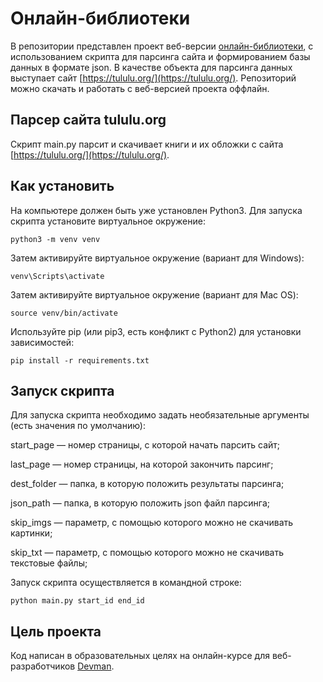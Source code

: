 # Онлайн-библиотеки 

В репозитории представлен проект веб-версии [онлайн-библиотеки](https://rtmlsh.github.io/online_library/pages/), с использованием скрипта для парсинга сайта и формированием базы данных в формате json. В качестве объекта для парсинга данных выступает сайт [https://tululu.org/](https://tululu.org/). Репозиторий можно скачать и работать с веб-версией проекта оффлайн.

## Парсер сайта tululu.org

Скрипт main.py парсит и скачивает книги и их обложки с сайта [https://tululu.org/](https://tululu.org/).

## Как установить
На компьютере должен быть уже установлен Python3. Для запуска скрипта установите виртуальное окружение:

```
python3 -m venv venv
```

Затем активируйте виртуальное окружение (вариант для Windows):

```
venv\Scripts\activate
```

Затем активируйте виртуальное окружение (вариант для Mac OS):

```
source venv/bin/activate
```

Используйте pip (или pip3, есть конфликт с Python2) для установки зависимостей:

```
pip install -r requirements.txt
```

## Запуск скрипта

Для запуска скрипта необходимо задать необязательные аргументы (есть значения по умолчанию):

start_page — номер страницы, с которой начать парсить сайт;

last_page — номер страницы, на которой закончить парсинг;

dest_folder — папка, в которую положить результаты парсинга;

json_path — папка, в которую положить json файл парсинга;

skip_imgs — параметр, с помощью которого можно не скачивать картинки;

skip_txt — параметр, с помощью которого можно не скачивать текстовые файлы;

Запуск скрипта осуществляется в командной строке:

```
python main.py start_id end_id
```

## Цель проекта
Код написан в образовательных целях на онлайн-курсе для веб-разработчиков [Devman](https://dvmn.org/modules/).


